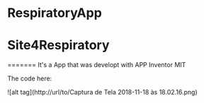 # RespiratoryApp

# Site4Respiratory
=======
It's a App that was developt with APP Inventor MIT

The code here:

![alt tag](http://url/to/Captura de Tela 2018-11-18 às 18.02.16.png)

